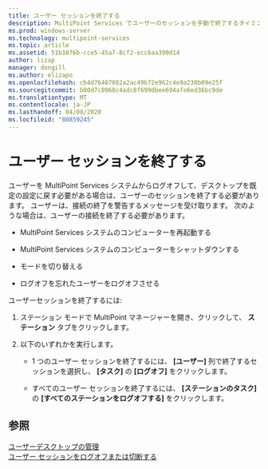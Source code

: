```yaml
---
title: ユーザー セッションを終了する
description: MultiPoint Services でユーザーのセッションを手動で終了するタイミングと方法について説明します。
ms.prod: windows-server
ms.technology: multipoint-services
ms.topic: article
ms.assetid: 51b1076b-cce5-45a7-8cf2-ecc6aa390d14
author: lizap
manager: dongill
ms.author: elizapo
ms.openlocfilehash: cb4d76407082a2ac49b72e962c4e9a230b09e25f
ms.sourcegitcommit: b00d7c8968c4adc8f699dbee694afe6ed36bc9de
ms.translationtype: MT
ms.contentlocale: ja-JP
ms.lasthandoff: 04/08/2020
ms.locfileid: "80859245"
---
```

# <a name="end-a-user-session"></a>ユーザー セッションを終了する
ユーザーを MultiPoint Services システムからログオフして、デスクトップを既定の設定に戻す必要がある場合は、ユーザーのセッションを終了する必要があります。 ユーザーは、接続の終了を警告するメッセージを受け取ります。 次のような場合は、ユーザーの接続を終了する必要があります。  
  
-   MultiPoint Services システムのコンピューターを再起動する  
  
-   MultiPoint Services システムのコンピューターをシャットダウンする  
  
-   モードを切り替える  
  
-   ログオフを忘れたユーザーをログオフさせる  
  
ユーザーセッションを終了するには:  
  
1.  ステーション モードで MultiPoint マネージャーを開き、クリックして、 **ステーション**  タブをクリックします。  
  
2.  以下のいずれかを実行します。  
  
    -   1 つのユーザー セッションを終了するには、 **[ユーザー]** 列で終了するセッションを選択し、 **[タスク]** の **[ログオフ]** をクリックします。  
  
    -   すべてのユーザー セッションを終了するには、 **[ステーションのタスク]** の **[すべてのステーションをログオフする]** をクリックします。  
  
## <a name="see-also"></a>参照  
[ユーザーデスクトップの管理](manage-user-desktops-using-multipoint-dashboard.md)  
[ユーザー セッションをログオフまたは切断する](Log-off-or-Disconnect-User-Sessions.md)